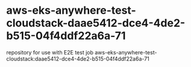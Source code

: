 # aws-eks-anywhere-test-cloudstack-daae5412-dce4-4de2-b515-04f4ddf22a6a-71
repository for use with E2E test job aws-eks-anywhere-test-cloudstack:daae5412-dce4-4de2-b515-04f4ddf22a6a-71
